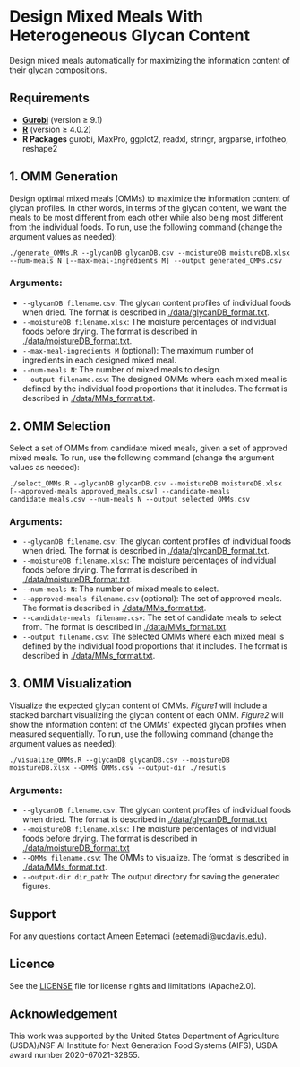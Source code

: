 # Design Mixed Meals With Heterogeneous Glycan Content
Design mixed meals automatically for maximizing the information content of their glycan compositions.

## Requirements
* **[Gurobi](https://www.gurobi.com/)** (version ≥ 9.1)
* **[R](https://www.r-project.org/)** (version ≥ 4.0.2)
* **R Packages** gurobi, MaxPro, ggplot2, readxl, stringr, argparse, infotheo, reshape2

## 1. OMM Generation
Design optimal mixed meals (OMMs) to maximize the information content of glycan profiles. In other words, in terms of the glycan content, we want the meals to be most different from each other while also being most different from the individual foods. To run, use the following command (change the argument values as needed):

`./generate_OMMs.R --glycanDB glycanDB.csv --moistureDB moistureDB.xlsx --num-meals N [--max-meal-ingredients M] --output generated_OMMs.csv`
### Arguments:
* `--glycanDB filename.csv`: The glycan content profiles of individual foods when dried. The format is described in [./data/glycanDB_format.txt](./data/glycanDB_format.txt).
* `--moistureDB filename.xlsx`: The moisture percentages of individual foods before drying. The format is described in [./data/moistureDB_format.txt](./data/moistureDB_format.txt).
* `--max-meal-ingredients M` (optional): The maximum number of ingredients in each designed mixed meal.
* `--num-meals N`: The number of mixed meals to design.
* `--output filename.csv`: The designed OMMs where each mixed meal is defined by the individual food proportions that it includes. The format is described in [./data/MMs_format.txt](./data/MMs_format.txt).


## 2. OMM Selection
Select a set of OMMs from candidate mixed meals, given a set of approved mixed meals. To run, use the following command (change the argument values as needed):

`./select_OMMs.R --glycanDB glycanDB.csv --moistureDB moistureDB.xlsx [--approved-meals approved_meals.csv] --candidate-meals candidate_meals.csv --num-meals N --output selected_OMMs.csv`

### Arguments:
* `--glycanDB filename.csv`: The glycan content profiles of individual foods when dried. The format is described in [./data/glycanDB_format.txt](./data/glycanDB_format.txt).
* `--moistureDB filename.xlsx`: The moisture percentages of individual foods before drying. The format is described in [./data/moistureDB_format.txt](./data/moistureDB_format.txt).
* `--num-meals N`: The number of mixed meals to select.
* `--approved-meals filename.csv` (optional): The set of approved meals. The format is described in [./data/MMs_format.txt](./data/MMs_format.txt).
* `--candidate-meals filename.csv`: The set of candidate meals to select from. The format is described in [./data/MMs_format.txt](./data/MMs_format.txt).
* `--output filename.csv`: The selected OMMs where each mixed meal is defined by the individual food proportions that it includes. The format is described in [./data/MMs_format.txt](./data/MMs_format.txt).

## 3. OMM Visualization
Visualize the expected glycan content of OMMs. *Figure1* will include a stacked barchart visualizing the glycan content of each OMM. *Figure2* will show the information content of the OMMs' expected glycan profiles when measured sequentially. To run, use the following command (change the argument values as needed):

`./visualize_OMMs.R --glycanDB glycanDB.csv --moistureDB moistureDB.xlsx --OMMs OMMs.csv --output-dir ./resutls`

### Arguments:
* `--glycanDB filename.csv`: The glycan content profiles of individual foods when dried. The format is described in [./data/glycanDB_format.txt](./data/glycanDB_format.txt)
* `--moistureDB filename.xlsx`: The moisture percentages of individual foods before drying. The format is described in [./data/moistureDB_format.txt](./data/moistureDB_format.txt)
* `--OMMs filename.csv`: The OMMs to visualize. The format is described in [./data/MMs_format.txt](./data/MMs_format.txt).
* `--output-dir dir_path`: The output directory for saving the generated figures.

## Support
For any questions contact Ameen Eetemadi (eetemadi@ucdavis.edu).

## Licence
See the [LICENSE](./LICENSE) file for license rights and limitations (Apache2.0).

## Acknowledgement
This work was supported by the United States Department of
Agriculture (USDA)/NSF AI Institute for Next Generation Food Systems (AIFS), USDA award number 2020-67021-32855.

